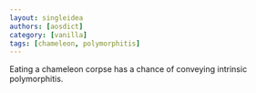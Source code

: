 ```yaml
---
layout: singleidea
authors: [aosdict]
category: [vanilla]
tags: [chameleon, polymorphitis]
---
```

Eating a chameleon corpse has a chance of conveying intrinsic polymorphitis.
